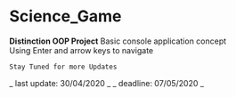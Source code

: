 # Science_Game
**Distinction OOP Project**
Basic console application concept\
Using Enter and arrow keys to navigate
```
Stay Tuned for more Updates
```
</div align="center">_ last update: 30/04/2020 _</div>
</div align="center">_ deadline: 07/05/2020 _</div>

